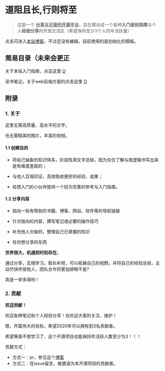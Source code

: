 # 道阻且长,行则将至

> 这是一个 **<u>分享与记录的开源平台</u>**，旨在建设成一个各种**入门级别指南**与个人**经验分享**的开放交流区（希望保持至少3个人的年活跃量）

点击可进入[本站博客](https://zyy0831.github.io/longRoad.github.io/)，不过还没有编辑，目前使用的是初始化的模板。

## 简易目录（未来会更正

关于本站入门指南，点击这里 [O](入门指南/本站指南.md)

读书笔记，关于web前端方面的点击这里 [O](读书笔记/Web前端/导航.md)

## 附录

### 1. 关于

这里无需高质量、高水平的文字，

也无需精美的图片，丰富的视频。

#### 1.1 创建目的

- 将自己抽象的知识体系，阶段性用文字总结，因为仅仅了解与按逻辑书写出来是有难度差距的；

- 与他人互相印证，高效吸收更好的经验、成果；

- 给想入门的小伙伴提供一个较为完善的参考与入门指南。


#### 1.2 分享内容

- 指向一些有帮助的书籍、博客、网站、软件等的导航链接

- 针对指向的内容，撰写笔记或必要的操作技巧

- 补充他人欠缺的，整理自己已掌握的知识

- 任何想分享的东西

**世界很大，机遇则时刻存在**。

通过分享，互相学习，取长补短，可以拓展自己的视野。并将自己的经验总结，主动尽快传授他人，团队合作将更加顺畅不是?

真是一举多得哟 !


### 2. 贡献
**欢迎贡献！**

欢迎各种笔记和个人经验分享！也欢迎大家的关注、维护！

嗯，开篇伟大的目标，希望2020年可以拥有到3名贡献者。

希望等我不想学习了，这个开源项目也能保持年活跃人数至少为3！！！

贡献方式：

- 方式一：pr，参见这个[博客](https://blog.csdn.net/weixin_44005915/article/details/89049768) 
- 方式二：在issue留言，被邀请为本开源项目的贡献者。




